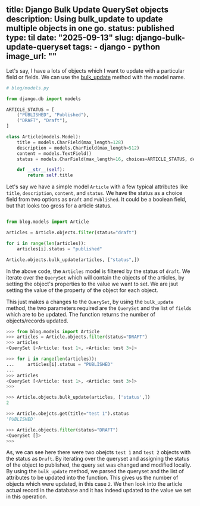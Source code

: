 title: Django Bulk Update QuerySet objects
description: Using bulk_update to update multiple objects in one go.
status: published
type: til
date: "2025-09-13"
slug: django-bulk-update-queryset
tags:
    - django
    - python
image_url: ""
---


Let's say, I have a lots of objects which I want to update with a particular field or fields. We can use the [bulk_update](https://docs.djangoproject.com/en/4.1/ref/models/querysets/#bulk-update) method with the model name.

```python
# blog/models.py

from django.db import models

ARTICLE_STATUS = [
    ("PUBLISHED", "Published"),
    ("DRAFT", "Draft"),
]

class Article(models.Model):
    title = models.CharField(max_length=128)
    description = models.CharField(max_length=512)
    content = models.TextField()
    status = models.CharField(max_length=16, choices=ARTICLE_STATUS, default="DRAFT")

    def __str__(self):
        return self.title

```

Let's say we have a simple model `Article` with a few typical attributes like `title`, `description`, `content`, and `status`. We have the status as a choice field from two options as `Draft` and `Published`. It could be a boolean field, but that looks too gross for a article status.


```python

from blog.models import Article

articles = Article.objects.filter(status="draft")

for i in range(len(articles)):
    articles[i].status = "published"

Article.objects.bulk_update(articles, ["status",])

```


In the above code, the `Articles` model is filtered by the status of `draft`. We iterate over the `QuerySet` which will contain the objects of the articles, by setting the object's properties to the value we want to set. We are jsut setting the value of the property of the object for each object.

This just makes a changes to the `QuerySet`, by using the `bulk_update` method, the two parameters required are the `QuerySet` and the list of `fields` which are to be updated. The function returns the number of objects/records updated.

```python
>>> from blog.models import Article
>>> articles = Article.objects.filter(status="DRAFT")
>>> articles
<QuerySet [<Article: test 1>, <Article: test 3>]>

>>> for i in range(len(articles)):
...     articles[i].status = "PUBLISHED"
...
>>> articles
<QuerySet [<Article: test 1>, <Article: test 3>]>
>>>

>>> Article.objects.bulk_update(articles, ['status',])
2

>>> Article.obejcts.get(title="test 1").status
'PUBLISHED'

>>> Article.objects.filter(status="DRAFT")
<QuerySet []>
>>>
```

As, we can see here there were two obejcts `test 1` and `test 2` objects with the status as `Draft`. By iterating over the queryset and assigning the status of the object to published, the query set was changed and modified locally.
By using the `bulk_update` method, we parsed the queryset and the list of attributes to be updated into the function. This gives us the number of objects which were updated, in this case `2`. We then look into the article actual record in the database and it has indeed updated to the value we set in this operation.

